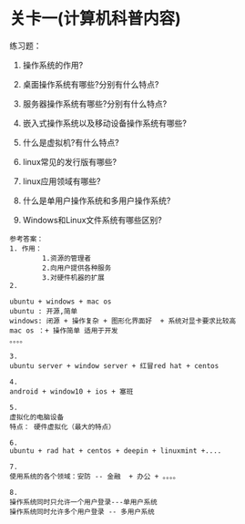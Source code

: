 # 关卡一\(计算机科普内容\)

练习题：

1. 操作系统的作用?

2. 桌面操作系统有哪些?分别有什么特点?

3. 服务器操作系统有哪些?分别有什么特点?

4. 嵌入式操作系统以及移动设备操作系统有哪些?

5. 什么是虚拟机?有什么特点?

6. linux常见的发行版有哪些?

7. linux应用领域有哪些?

8. 什么是单用户操作系统和多用户操作系统?

9. Windows和Linux文件系统有哪些区别?

```
参考答案：
1. 作用：
        1.资源的管理者
        2.向用户提供各种服务
        3.对硬件机器的扩展
2. 

ubuntu + windows + mac os 
ubuntu : 开源,简单
windows: 闭源 + 操作复杂 + 图形化界面好  + 系统对显卡要求比较高
mac os ：+ 操作简单 适用于开发
。。。。

3.
ubuntu server + window server + 红冒red hat + centos

4. 
android + window10 + ios + 塞班

5. 
虚拟化的电脑设备 
特点： 硬件虚拟化（最大的特点）

6. 
ubuntu + rad hat + centos + deepin + linuxmint +....

7. 
使用系统的各个领域：安防 -- 金融  + 办公 + 。。。。

8.
操作系统同时只允许一个用户登录---单用户系统
操作系统同时允许多个用户登录 -- 多用户系统
```



